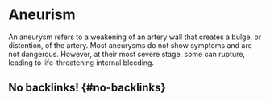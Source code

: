 # Aneurism


An aneurysm refers to a weakening of an artery wall that creates a bulge, or distention, of the artery. Most aneurysms do not show symptoms and are not dangerous. However, at their most severe stage, some can rupture, leading to life-threatening internal bleeding.


## No backlinks! {#no-backlinks}
